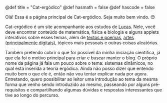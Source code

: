 @def title = "Cat-ergódico"
@def hasmath = false
@def hascode = false
<!-- Note: by default hasmath == true and hascode == false. You can change this in
the config file by setting hasmath = false for instance and just setting it to true
where appropriate -->

Olá! Essa é a página principal de Cat-ergódico. Seja muito bem vindo. 😊

Cat-ergódico é um site acompanhante aos estudos de [Lucas](/sobre). Nele, você deve encontrar conteúdo de matemática, física e biologia e alguns applets interativos sobre esses temas, além de [textos e poemas](/pages/artes/textos), [artes (principalmente digitais)](/artes), tópicos mais pessoais e outras coisas aleatórias.

Também pretendo cobrir o que for possível da minha iniciação científica, já que ela foi o motivo principal para criar e buscar manter o blog. O próprio nome da página já fala um pouco sobre o tema: sistemas dinâmicos, no qual está inserida a teoria ergódica. Ainda não posso dizer que entendo muito bem o que ele é, então não vou tentar explicar nada por agora. Entretando, quero possibilitar ao leitor uma introdução ao tema da mesma forma que venho sendo introduzido ao mesmo, passeando por alguns pré-requisitos e compartilhando algumas dúvidas e respostas interessantes que tive ao longo do percurso. 

